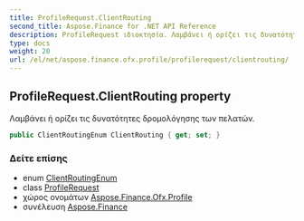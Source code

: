 ```yaml
---
title: ProfileRequest.ClientRouting
second_title: Aspose.Finance for .NET API Reference
description: ProfileRequest ιδιοκτησία. Λαμβάνει ή ορίζει τις δυνατότητες δρομολόγησης των πελατών.
type: docs
weight: 20
url: /el/net/aspose.finance.ofx.profile/profilerequest/clientrouting/
---
```

## ProfileRequest.ClientRouting property

Λαμβάνει ή ορίζει τις δυνατότητες δρομολόγησης των πελατών.

```csharp
public ClientRoutingEnum ClientRouting { get; set; }
```

### Δείτε επίσης

* enum [ClientRoutingEnum](../../clientroutingenum/)
* class [ProfileRequest](../)
* χώρος ονομάτων [Aspose.Finance.Ofx.Profile](../../profilerequest/)
* συνέλευση [Aspose.Finance](../../../)


